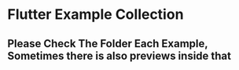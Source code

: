 # Flutter Example Collection

## Please Check The Folder Each Example, Sometimes there is also previews inside that
